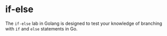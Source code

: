 # if-else

The `if-else` lab in Golang is designed to test your knowledge of branching with `if` and `else` statements in Go.
